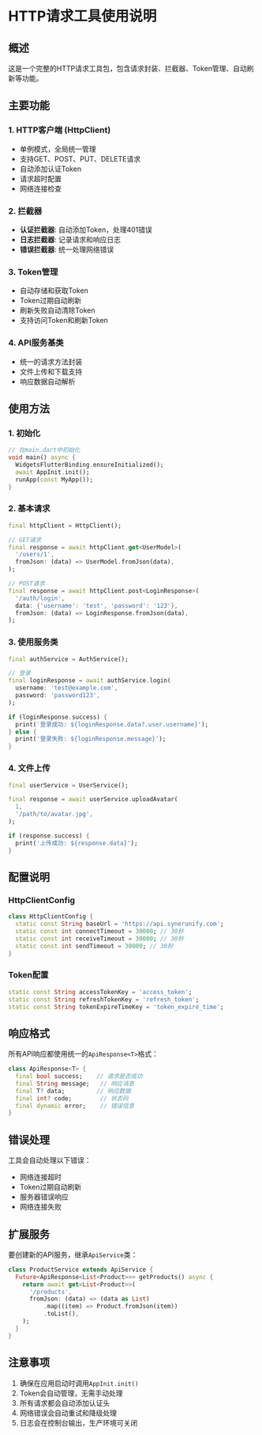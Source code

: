 # HTTP请求工具使用说明

## 概述

这是一个完整的HTTP请求工具包，包含请求封装、拦截器、Token管理、自动刷新等功能。

## 主要功能

### 1. HTTP客户端 (HttpClient)
- 单例模式，全局统一管理
- 支持GET、POST、PUT、DELETE请求
- 自动添加认证Token
- 请求超时配置
- 网络连接检查

### 2. 拦截器
- **认证拦截器**: 自动添加Token，处理401错误
- **日志拦截器**: 记录请求和响应日志
- **错误拦截器**: 统一处理网络错误

### 3. Token管理
- 自动存储和获取Token
- Token过期自动刷新
- 刷新失败自动清除Token
- 支持访问Token和刷新Token

### 4. API服务基类
- 统一的请求方法封装
- 文件上传和下载支持
- 响应数据自动解析

## 使用方法

### 1. 初始化

```dart
// 在main.dart中初始化
void main() async {
  WidgetsFlutterBinding.ensureInitialized();
  await AppInit.init();
  runApp(const MyApp());
}
```

### 2. 基本请求

```dart
final httpClient = HttpClient();

// GET请求
final response = await httpClient.get<UserModel>(
  '/users/1',
  fromJson: (data) => UserModel.fromJson(data),
);

// POST请求
final response = await httpClient.post<LoginResponse>(
  '/auth/login',
  data: {'username': 'test', 'password': '123'},
  fromJson: (data) => LoginResponse.fromJson(data),
);
```

### 3. 使用服务类

```dart
final authService = AuthService();

// 登录
final loginResponse = await authService.login(
  username: 'test@example.com',
  password: 'password123',
);

if (loginResponse.success) {
  print('登录成功: ${loginResponse.data?.user.username}');
} else {
  print('登录失败: ${loginResponse.message}');
}
```

### 4. 文件上传

```dart
final userService = UserService();

final response = await userService.uploadAvatar(
  1,
  '/path/to/avatar.jpg',
);

if (response.success) {
  print('上传成功: ${response.data}');
}
```

## 配置说明

### HttpClientConfig
```dart
class HttpClientConfig {
  static const String baseUrl = 'https://api.synerunify.com';
  static const int connectTimeout = 30000; // 30秒
  static const int receiveTimeout = 30000; // 30秒
  static const int sendTimeout = 30000; // 30秒
}
```

### Token配置
```dart
static const String accessTokenKey = 'access_token';
static const String refreshTokenKey = 'refresh_token';
static const String tokenExpireTimeKey = 'token_expire_time';
```

## 响应格式

所有API响应都使用统一的`ApiResponse<T>`格式：

```dart
class ApiResponse<T> {
  final bool success;    // 请求是否成功
  final String message;   // 响应消息
  final T? data;         // 响应数据
  final int? code;        // 状态码
  final dynamic error;    // 错误信息
}
```

## 错误处理

工具会自动处理以下错误：
- 网络连接超时
- Token过期自动刷新
- 服务器错误响应
- 网络连接失败

## 扩展服务

要创建新的API服务，继承`ApiService`类：

```dart
class ProductService extends ApiService {
  Future<ApiResponse<List<Product>>> getProducts() async {
    return await get<List<Product>>(
      '/products',
      fromJson: (data) => (data as List)
          .map((item) => Product.fromJson(item))
          .toList(),
    );
  }
}
```

## 注意事项

1. 确保在应用启动时调用`AppInit.init()`
2. Token会自动管理，无需手动处理
3. 所有请求都会自动添加认证头
4. 网络错误会自动重试和降级处理
5. 日志会在控制台输出，生产环境可关闭
